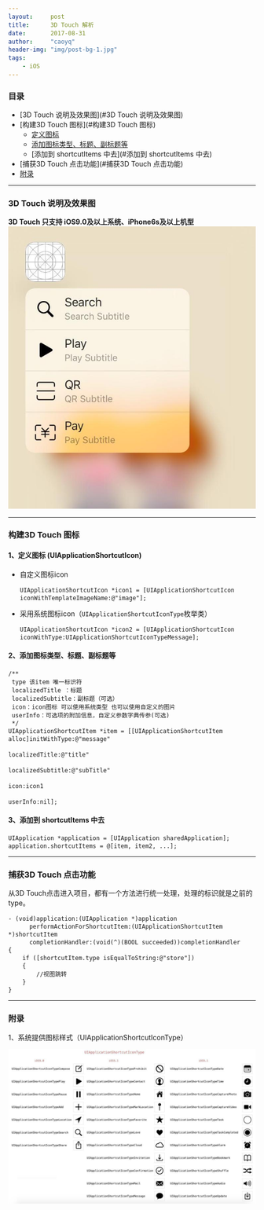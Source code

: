 ```yaml
---
layout:     post
title:      3D Touch 解析
date:       2017-08-31
author:     "caoyq"
header-img: "img/post-bg-1.jpg"
tags:
    - iOS
---
```


### 目录
* [3D Touch 说明及效果图](#3D Touch 说明及效果图)
* [构建3D Touch 图标](#构建3D Touch 图标)
    * [定义图标](#定义图标)
    * [添加图标类型、标题、副标题等](#添加图标类型、标题、副标题等)
    * [添加到 shortcutItems 中去](#添加到 shortcutItems 中去)
* [捕获3D Touch 点击功能](#捕获3D Touch 点击功能)
* [附录](#附录)

------

### <a id="3D Touch 说明及效果图"></a>3D Touch 说明及效果图 
**3D Touch 只支持 iOS9.0及以上系统、iPhone6s及以上机型**
![](/img/in-post/3DTouch/3DTouchDemo.jpeg)

------

### <a id="构建3D Touch 图标"></a>构建3D Touch 图标

#### <a id="定义图标"></a>1、定义图标 (UIApplicationShortcutIcon)

* 自定义图标icon
    ```
    UIApplicationShortcutIcon *icon1 = [UIApplicationShortcutIcon iconWithTemplateImageName:@"image"];
    ```

* 采用系统图标icon（`UIApplicationShortcutIconType`枚举类）
    ```
    UIApplicationShortcutIcon *icon2 = [UIApplicationShortcutIcon iconWithType:UIApplicationShortcutIconTypeMessage];
    ```

#### <a id="添加图标类型、标题、副标题等"></a>2、添加图标类型、标题、副标题等
```
/**
 type 该item 唯一标识符
 localizedTitle ：标题
 localizedSubtitle：副标题（可选）
 icon：icon图标 可以使用系统类型 也可以使用自定义的图片
 userInfo：可选项的附加信息，自定义参数字典传参(可选)
 */
UIApplicationShortcutItem *item = [[UIApplicationShortcutItem alloc]initWithType:@"message"
                                                                    localizedTitle:@"title"
                                                                    localizedSubtitle:@"subTitle"
                                                                    icon:icon1
                                                                    userInfo:nil];
```

#### <a id="添加到 shortcutItems 中去"></a>3、添加到 shortcutItems 中去
```
UIApplication *application = [UIApplication sharedApplication];
application.shortcutItems = @[item, item2, ...];
```

------

### <a id="捕获3D Touch 点击功能"></a>捕获3D Touch 点击功能
从3D Touch点击进入项目，都有一个方法进行统一处理，处理的标识就是之前的type。

```
- (void)application:(UIApplication *)application
      performActionForShortcutItem:(UIApplicationShortcutItem *)shortcutItem
      completionHandler:(void(^)(BOOL succeeded))completionHandler
{
    if ([shortcutItem.type isEqualToString:@"store"])
    {
        //视图跳转
    }
}
```

------

### <a id="附录"></a>附录
1、系统提供图标样式（UIApplicationShortcutIconType）

![](/img/in-post/3DTouch/UIApplicationShortcutIconType.jpeg)
